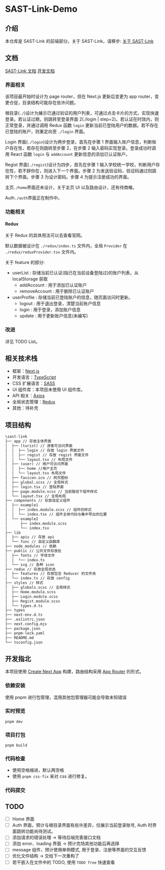 # SAST-Link-Demo

## 介绍

本仓库是 SAST-Link 的前端部分。关于 SAST-Link，请移步: [关于 SAST-Link](https://njuptsast.feishu.cn/wiki/wikcnH1EW60rsChyrSxruAkXVEe)

## 文档

[SAST-Link 文档](https://njuptsast.feishu.cn/wiki/wikcnH1EW60rsChyrSxruAkXVEe)
[开发文档](./开发文档.md)

### 界面相关

该项目最开始时设计为 page router，但在 Next.js 更新后变更为 app router，变更仓促，目录结构可能存在些许问题。

根目录(`./`)设计为展示已通过验证的用户列表，可通过点击卡片的方式，实现快速登录。若认证过期，则跳转至登录界面 2(./login | step=2)。若认证在时效内，则正常登录，并通过调用 Redux 函数 `login` 更新当前已登陆用户的数据。若不存在已登陆的账户，则重定向至 `./login` 界面。

Login 界面(`./login`)设计为两步登录，首先在步骤 1 界面输入账户信息，判断账户存在性，若存在则跳转至步骤 2，在步骤 2 输入密码实现登录。登录成功时调用 React 函数 `login` 与 `addAccount` 更新信息的添加已认证账户。

Regist 界面(`./regist`)设计为四步，首先在步骤 1 输入学校统一学校，判断用户存在性，若不辞你在，则进入下一个界面。步骤 2 为发送验证码，验证码通过则跳转下个界面。步骤 3 为设计密码。步骤 4 为提示注册成功的界面。

主页`./home`界面还未设计，关于主页 UI 以及路由设计，还有待商榷。

Auth`./auth`界面正在制作中。

### 功能相关

#### Redux

关于 Redux 的具体用法可以去查看官网。

默认数据被设计在 `./redux/index.ts` 文件内，全局 `Provider` 在 `./redux/reduxProvider.tsx` 文件内。

关于 feature 的部分:

- userList : 存储当前已认证(指已在当前设备登陆过)的账户列表，从 localStorage 获取
  - addAccount : 用于添加已认证账户
  - removeAccount : 用于删除已认证账户
- userProfile : 存储当前已登陆账户的信息，随页面访问时更新。
  - logout : 用于退出登录，清楚当前账户信息
  - login : 用于登录，添加账户信息
  - update : 用于更新账户信息(未编写)

### 改进

详见 TODO List。

## 相关技术栈

- 框架：[Next.js](https://nextjs.org/)
- 开发语言：[TypeScript](https://www.typescriptlang.org/)
- CSS 扩展语言：[SASS](https://sass-lang.com/)
- UI 组件库：本项目未使用 UI 组件库。
- API 相关：[Axios](https://axios-http.com/)
- 全局状态管理：[Redux](https://redux.js.org/)
- 其他：待补充

## 项目结构

```txt
\sast-link
├── app // 存放主体界面
│  ├── (turist) // 游客可访问界面
│  │  ├── login // 存放 login 界面文件
│  │  ├── regist // 存放 regist 界面文件
│  │  └── layout.tsx // 布局文件
│  ├── (user) // 用户可访问界面
│  │  ├── home //用户主页
│  │  └── layout.tsx 布局文件
│  ├── favicon.ico // 网页图标
│  ├── global.scss // 全局样式
│  ├── login.tsx // 登陆界面
│  ├── page.module.scss // 当前路径下组件样式
│  └── layout.tsx // 全局布局
├── components // 存放自定义组件
│  ├── example1
│  │  ├── index.module.scss // 组件的样式
│  │  └── index.tsx // 组件主体代码与集中导出的位置
│  └── example2
│      ├── index.module.scss
│      └── index.tsx
├── lib
│  ├── apis // 存放 api
│  └── func // 自定义函数库
├── node_modules // 依赖
├── public // 公共文件存放处
│  ├── fonts // 字体文件
│  │  └── index.ts
│  └── svg // 各种 icon
├── redux // 存放全局状态
│  ├── features // 存放包含 Reducer 的文件夹
│  └── index.ts // 存放 config
├── styles // 样式
│  ├── globals.scss // 全局样式
│  ├── Home.module.scss
│  ├── Login.module.scss
│  ├── Regist.module.scss
│  └── types.d.ts
├── types
├── next-env.d.ts
├── .eslintrc.json
├── next.config.mjs
├── package.json
├── pnpm-lock.yaml
├── README.md
└── tsconfig.json
```

## 开发指北

本项目使用 [Create Next App](https://nextjs.org/docs/api-reference/create-next-app) 构建，路由结构采用 [App Router](https://nextjs.org/docs/app) 的形式。

### 依赖安装

使用 pnpm 进行包管理，混用其他包管理器可能会导致未知错误

### 实时预览

```shell
pnpm dev
```

### 项目打包

```shell
pnpm build
```

### 代码检查

- 使用空格缩进，默认两空格
- 使用 `pnpm css-fix` 来对 css 进行修复。

### 代码提交

## TODO

- [ ] Home 界面
- [ ] Auth 界面，预计与根目录界面有些许差异，仅展示当前登录账号, Auth 时界面跳转功能尚待测试。
- [ ] 添加请求的错误处理 -> 等待后端完善接口文档
- [ ] 添加 error、loading 界面 -> 预计完场其他功能后再选择
- [ ] message 组件，预计使用单例模式, 用于登录、注册等界面的交互反馈
- [ ] 优化文件结构 -> 交给下一次重构了
- [ ] 若干嵌入在文件中的 TODO, 使用 `TODO Tree` 快速查看
